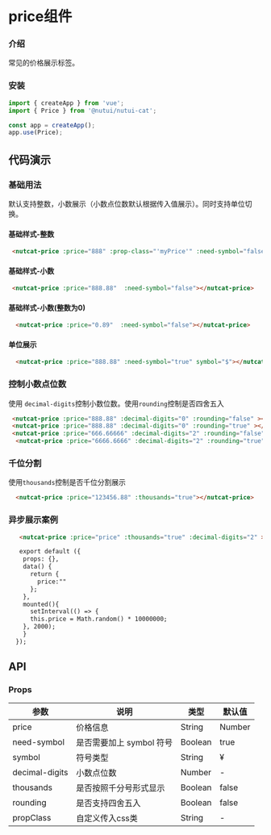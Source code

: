 # price组件

### 介绍

常见的价格展示标签。

### 安装

``` javascript
import { createApp } from 'vue';
import { Price } from '@nutui/nutui-cat';

const app = createApp();
app.use(Price);
```

## 代码演示

### 基础用法

默认支持整数，小数展示（小数点位数默认根据传入值展示）。同时支持单位切换。

#### 基础样式-整数
```html
 <nutcat-price :price="888" :prop-class="'myPrice'" :need-symbol="false"></nutcat-price>
```
#### 基础样式-小数
```html
 <nutcat-price :price="888.88"  :need-symbol="false"></nutcat-price>
```
#### 基础样式-小数(整数为0)
```html
  <nutcat-price :price="0.89"  :need-symbol="false"></nutcat-price>
```
#### 单位展示
```html
  <nutcat-price :price="888.88" :need-symbol="true" symbol="$"></nutcat-price>
```

### 控制小数点位数

使用 `decimal-digits`控制小数位数。使用`rounding`控制是否四舍五入

```html
 <nutcat-price :price="888.88" :decimal-digits="0" :rounding="false" ></nutcat-price>
 <nutcat-price :price="888.88" :decimal-digits="0" :rounding="true" ></nutcat-price>
 <nutcat-price :price="666.66666" :decimal-digits="2" :rounding="false" ></nutcat-price>
  <nutcat-price :price="6666.6666" :decimal-digits="2" :rounding="true" ></nutcat-price>
```

### 千位分割

使用`thousands`控制是否千位分割展示

```html
  <nutcat-price :price="123456.88" :thousands="true"></nutcat-price>
```

### 异步展示案例


```html
   <nutcat-price :price="price" :thousands="true" :decimal-digits="2" ></nutcat-price>

   export default ({
    props: {},
    data() {
      return {
        price:""
      };
    },
    mounted(){
      setInterval(() => {
      this.price = Math.random() * 10000000;
    }, 2000);
    }
  });
```

## API

### Props

| 参数         | 说明                             | 类型   | 默认值           |
|--------------|----------------------------------|--------|------------------|
| price       | 价格信息 | String|Number |-     |
| need-symbol     | 是否需要加上 symbol 符号    | Boolean |  true    |
| symbol      |符号类型| String | ¥  |
| decimal-digits| 	小数点位数  | Number | -  |
| thousands    | 是否按照千分号形式显示     | Boolean |  false  |
| rounding | 是否支持四舍五入 | Boolean   |  false |
| propClass  | 自定义传入css类  | String | - |

<!-- ### Events

| 事件名 | 说明           | 回调参数     |
|--------|----------------|--------------|
| click  | 点击按钮时触发 | event: Event | -->

